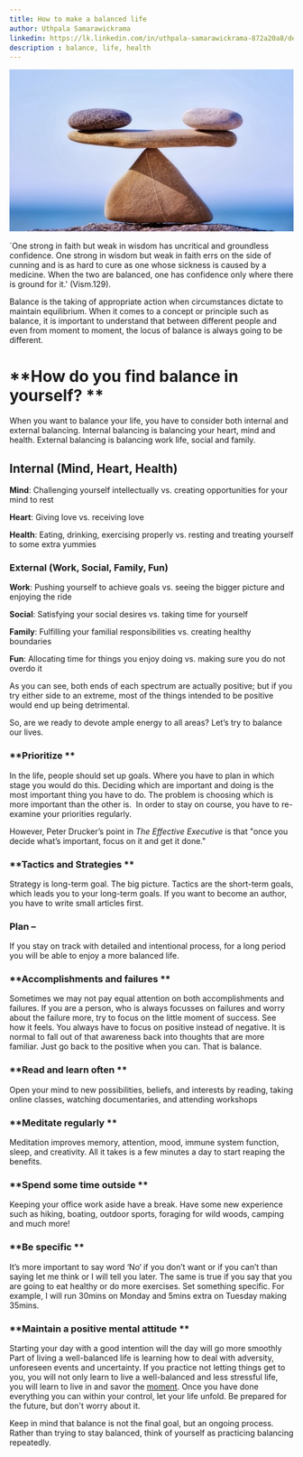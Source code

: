 ```yaml
---
title: How to make a balanced life 
author: Uthpala Samarawickrama
linkedin: https://lk.linkedin.com/in/uthpala-samarawickrama-872a20a8/de
description : balance, life, health
---
```


<img src="/img/Uthpala.jpg" width="611" height="287" />

`One strong in faith but weak in wisdom has uncritical and groundless confidence. One strong in wisdom but weak in faith errs on the side of cunning and is as hard to cure as one whose sickness is caused by a medicine. When the two are balanced, one has confidence only where there is ground for it.' (Vism.129).

Balance is the taking of appropriate action when circumstances dictate to maintain equilibrium. When it comes to a concept or principle such as balance, it is important to understand that between different people and even from moment to moment, the locus of balance is always going to be different. 

# **How do you find balance in yourself? **

When you want to balance your life, you have to consider both internal and external balancing. Internal balancing is balancing your heart, mind and health. External balancing is balancing work life, social and family. 

## **Internal (Mind, Heart, Health)**

**Mind**: Challenging yourself intellectually vs. creating opportunities for your mind to rest

**Heart**: Giving love vs. receiving love

**Health**: Eating, drinking, exercising properly vs. resting and treating yourself to some extra yummies

### **External (Work, Social, Family, Fun)**

**Work**: Pushing yourself to achieve goals vs. seeing the bigger picture and enjoying the ride

**Social**: Satisfying your social desires vs. taking time for yourself

**Family**: Fulfilling your familial responsibilities vs. creating healthy boundaries

**Fun**: Allocating time for things you enjoy doing vs. making sure you do not overdo it

As you can see, both ends of each spectrum are actually positive; but if you try either side to an extreme, most of the things intended to be positive would end up being detrimental.

So, are we ready to devote ample energy to all areas? Let’s try to balance our lives.

### **Prioritize **

In the life, people should set up goals. Where you have to plan in which stage you would do this. Deciding which are important and doing is the most important thing you have to do. The problem is choosing which is more important than the other is.  In order to stay on course, you have to re-examine your priorities regularly.

However, Peter Drucker’s point in *The Effective Executive* is that "once you decide what’s important, focus on it and get it done."

### **Tactics and Strategies **

Strategy is long-term goal. The big picture. Tactics are the short-term goals, which leads you to your long-term goals.  If you want to become an author, you have to write small articles first. 

### Plan –

If you stay on track with detailed and intentional process, for a long period you will be able to enjoy a more balanced life. 

### **Accomplishments and failures **

Sometimes we may not pay equal attention on both accomplishments and failures. If you are a person, who is always focusses on failures and worry about the failure more, try to focus on the little moment of success. See how it feels. You always have to focus on positive instead of negative. It is normal to fall out of that awareness back into thoughts that are more familiar. Just go back to the positive when you can. That is balance.

### **Read and learn often **

Open your mind to new possibilities, beliefs, and interests by reading, taking online classes, watching documentaries, and attending workshops

### **Meditate regularly **

Meditation improves memory, attention, mood, immune system function, sleep, and creativity. All it takes is a few minutes a day to start reaping the benefits.

### **Spend some time outside **

Keeping your office work aside have a break. Have some new experience such as hiking, boating, outdoor sports, foraging for wild woods, camping and much more!

### **Be specific **

It’s more important to say word ‘No‘ if you don’t want or if you can’t than saying let me think or I will tell you later. The same is true if you say that you are going to eat healthy or do more exercises. Set something specific. For example, I will run 30mins on Monday and 5mins extra on Tuesday making 35mins. 

### **Maintain a positive mental attitude **

Starting your day with a good intention will the day will go more smoothly Part of living a well-balanced life is learning how to deal with adversity, unforeseen events and uncertainty. If you practice not letting things get to you, you will not only learn to live a well-balanced and less stressful life, you will learn to live in and savor the [moment](https://www.essentiallifeskills.net/live-in-the-moment.html). Once you have done everything you can within your control, let your life unfold. Be prepared for the future, but don't worry about it.

Keep in mind that balance is not the final goal, but an ongoing process. Rather than trying to stay balanced, think of yourself as practicing balancing repeatedly. 

